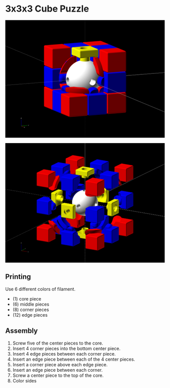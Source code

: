 # 3x3x3 Cube Puzzle

![cross section](./images/cross-section.png)

![exploded](./images/exploded.png)

## Printing

Use 6 different colors of filament.

 - (1) core piece
 - (6) middle pieces
 - (8) corner pieces
 - (12) edge pieces

## Assembly

 1. Screw five of the center pieces to the core.
 2. Insert 4 corner pieces into the bottom center piece.
 3. Insert 4 edge pieces between each corner piece.
 4. Insert an edge piece between each of the 4 center pieces.
 5. Insert a corner piece above each edge piece.
 6. Insert an edge piece between each corner.
 7. Screw a center piece to the top of the core.
 8. Color sides
